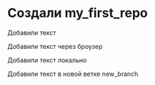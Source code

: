 ﻿# Создали my_first_repo

Добавили текст

Добавили текст через броузер

Добавили текст локально

Добавили текст в новой ветке new_branch
